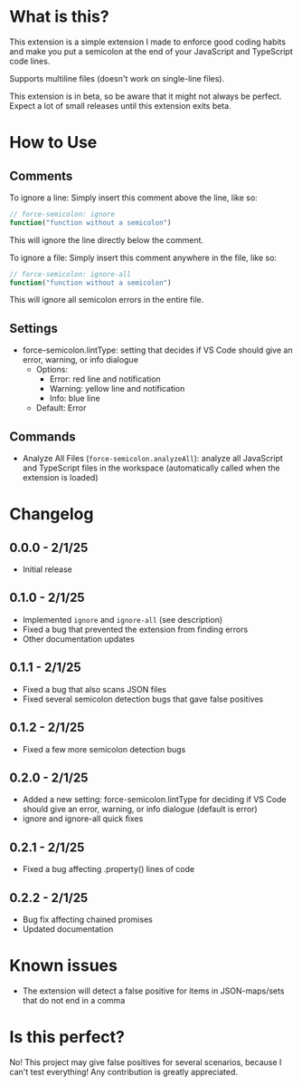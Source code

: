 # What is this?

This extension is a simple extension I made to enforce good coding habits and make you put a semicolon at the end of your JavaScript and TypeScript code lines.

Supports multiline files (doesn't work on single-line files).

This extension is in beta, so be aware that it might not always be perfect. Expect a lot of small releases until this extension exits beta.

# How to Use

## Comments

To ignore a line: Simply insert this comment above the line, like so:

```javascript
// force-semicolon: ignore
function("function without a semicolon")
```

This will ignore the line directly below the comment.

To ignore a file: Simply insert this comment anywhere in the file, like so:

```javascript
// force-semicolon: ignore-all
function("function without a semicolon")
```

This will ignore all semicolon errors in the entire file.

## Settings

- force-semicolon.lintType: setting that decides if VS Code should give an error, warning, or info dialogue
    - Options:
        - Error: red line and notification
        - Warning: yellow line and notification
        - Info: blue line
    - Default: Error

## Commands

- Analyze All Files (`force-semicolon.analyzeAll`): analyze all JavaScript and TypeScript files in the workspace (automatically called when the extension is loaded)

# Changelog

## 0.0.0 - 2/1/25

- Initial release

## 0.1.0 - 2/1/25

- Implemented `ignore` and `ignore-all` (see description)
- Fixed a bug that prevented the extension from finding errors
- Other documentation updates

## 0.1.1 - 2/1/25

- Fixed a bug that also scans JSON files
- Fixed several semicolon detection bugs that gave false positives

## 0.1.2 - 2/1/25

- Fixed a few more semicolon detection bugs

## 0.2.0 - 2/1/25

- Added a new setting: force-semicolon.lintType for deciding if VS Code should give an error, warning, or info dialogue (default is error)
- ignore and ignore-all quick fixes

## 0.2.1 - 2/1/25

- Fixed a bug affecting .property() lines of code

## 0.2.2 - 2/1/25

- Bug fix affecting chained promises
- Updated documentation

# Known issues

- The extension will detect a false positive for items in JSON-maps/sets that do not end in a comma

# Is this perfect?

No! This project may give false positives for several scenarios, because I can't test everything! Any contribution is greatly appreciated.